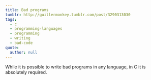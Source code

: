 ```yaml
---
title: Bad programs
tumblr: http://guillermonkey.tumblr.com/post/3290313030
tags:
  - c
  - programming-languages
  - programming
  - writing
  - bad-code
quote:
  author: null
---
```


While it is possible to write bad programs in any language, in C it is absolutely required.

